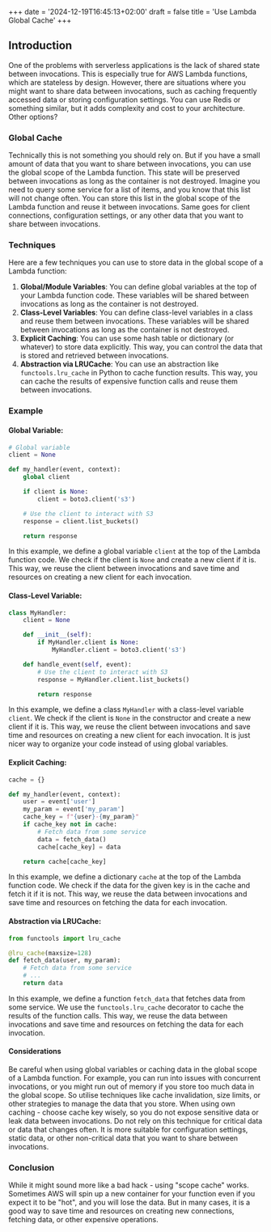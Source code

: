 +++
date = '2024-12-19T16:45:13+02:00'
draft = false
title = 'Use Lambda Global Cache'
+++


## Introduction

One of the problems with serverless applications is the lack of shared state between invocations. This is especially true for AWS Lambda functions, which are stateless by design. However, there are situations where you might want to share data between invocations, such as caching frequently accessed data or storing configuration settings.
You can use Redis or something similar, but it adds complexity and cost to your architecture. Other options?
<!--more-->

### Global Cache
Technically this is not something you should rely on. But if you have a small amount of data that you want to share between invocations, you can use the global scope of the Lambda function. 
This state will be preserved between invocations as long as the container is not destroyed. 
Imagine you need to query some service for a list of items, and you know that this list will not change often. You can store this list in the global scope of the Lambda function and reuse it between invocations.
Same goes for client connections, configuration settings, or any other data that you want to share between invocations.

### Techniques
Here are a few techniques you can use to store data in the global scope of a Lambda function:

1. **Global/Module Variables**: You can define global variables at the top of your Lambda function code. These variables will be shared between invocations as long as the container is not destroyed.
2. **Class-Level Variables**: You can define class-level variables in a class and reuse them between invocations. These variables will be shared between invocations as long as the container is not destroyed.
3. **Explicit Caching**: You can use some hash table or dictionary (or whatever) to store data explicitly. This way, you can control the data that is stored and retrieved between invocations.
4. **Abstraction via LRUCache**: You can use an abstraction like `functools.lru_cache` in Python to cache function results. This way, you can cache the results of expensive function calls and reuse them between invocations.

### Example
#### Global Variable:

```python
# Global variable
client = None

def my_handler(event, context):
    global client

    if client is None:
        client = boto3.client('s3')

    # Use the client to interact with S3
    response = client.list_buckets()

    return response
```

In this example, we define a global variable `client` at the top of the Lambda function code. We check if the client is `None` and create a new client if it is. This way, we reuse the client between invocations and save time and resources on creating a new client for each invocation.

#### Class-Level Variable:

```python
class MyHandler:
    client = None

    def __init__(self):
        if MyHandler.client is None:
            MyHandler.client = boto3.client('s3')

    def handle_event(self, event):
        # Use the client to interact with S3
        response = MyHandler.client.list_buckets()

        return response
```

In this example, we define a class `MyHandler` with a class-level variable `client`. We check if the client is `None` in the constructor and create a new client if it is. This way, we reuse the client between invocations and save time and resources on creating a new client for each invocation.
It is just nicer way to organize your code instead of using global variables.

#### Explicit Caching:

```python
cache = {}

def my_handler(event, context):
    user = event['user']
    my_param = event['my_param']
    cache_key = f"{user}-{my_param}"
    if cache_key not in cache:
        # Fetch data from some service
        data = fetch_data()
        cache[cache_key] = data

    return cache[cache_key]
```

In this example, we define a dictionary `cache` at the top of the Lambda function code. We check if the data for the given key is in the cache and fetch it if it is not. This way, we reuse the data between invocations and save time and resources on fetching the data for each invocation.

#### Abstraction via LRUCache:

```python
from functools import lru_cache

@lru_cache(maxsize=128)
def fetch_data(user, my_param):
    # Fetch data from some service
    # ...
    return data
```

In this example, we define a function `fetch_data` that fetches data from some service. We use the `functools.lru_cache` decorator to cache the results of the function calls. This way, we reuse the data between invocations and save time and resources on fetching the data for each invocation.

#### Considerations
Be careful when using global variables or caching data in the global scope of a Lambda function.
For example, you can run into issues with concurrent invocations, or you might run out of memory if you store too much data in the global scope.
So utilise techniques like cache invalidation, size limits, or other strategies to manage the data that you store.
When using own caching - choose cache key wisely, so you do not expose sensitive data or leak data between invocations.
Do not rely on this technique for critical data or data that changes often. It is more suitable for configuration settings, static data, or other non-critical data that you want to share between invocations.

### Conclusion
While it might sound more like a bad hack - using "scope cache" works. 
Sometimes AWS will spin up a new container for your function even if you expect it to be "hot", and you will lose the data. But in many cases, it is a good way to save time and resources on creating new connections, fetching data, or other expensive operations.